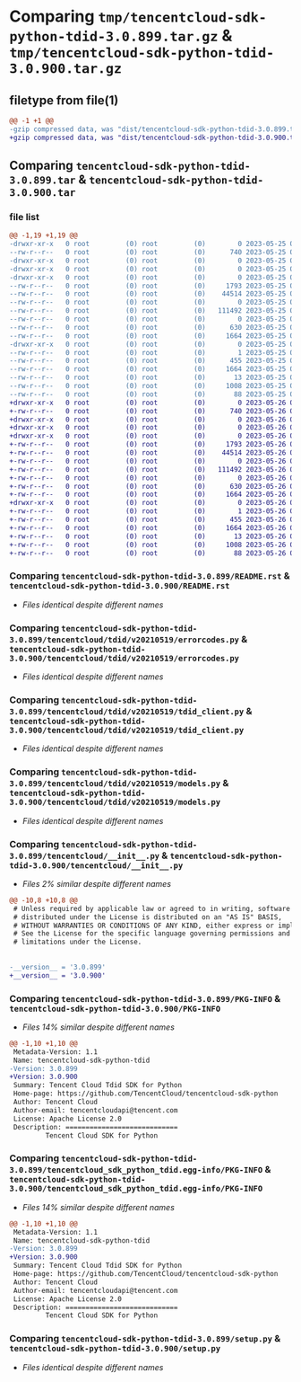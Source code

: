 # Comparing `tmp/tencentcloud-sdk-python-tdid-3.0.899.tar.gz` & `tmp/tencentcloud-sdk-python-tdid-3.0.900.tar.gz`

## filetype from file(1)

```diff
@@ -1 +1 @@
-gzip compressed data, was "dist/tencentcloud-sdk-python-tdid-3.0.899.tar", last modified: Thu May 25 00:37:38 2023, max compression
+gzip compressed data, was "dist/tencentcloud-sdk-python-tdid-3.0.900.tar", last modified: Fri May 26 02:28:49 2023, max compression
```

## Comparing `tencentcloud-sdk-python-tdid-3.0.899.tar` & `tencentcloud-sdk-python-tdid-3.0.900.tar`

### file list

```diff
@@ -1,19 +1,19 @@
-drwxr-xr-x   0 root         (0) root         (0)        0 2023-05-25 00:37:38.000000 tencentcloud-sdk-python-tdid-3.0.899/
--rw-r--r--   0 root         (0) root         (0)      740 2023-05-25 00:37:38.000000 tencentcloud-sdk-python-tdid-3.0.899/README.rst
-drwxr-xr-x   0 root         (0) root         (0)        0 2023-05-25 00:37:38.000000 tencentcloud-sdk-python-tdid-3.0.899/tencentcloud/
-drwxr-xr-x   0 root         (0) root         (0)        0 2023-05-25 00:37:38.000000 tencentcloud-sdk-python-tdid-3.0.899/tencentcloud/tdid/
-drwxr-xr-x   0 root         (0) root         (0)        0 2023-05-25 00:37:38.000000 tencentcloud-sdk-python-tdid-3.0.899/tencentcloud/tdid/v20210519/
--rw-r--r--   0 root         (0) root         (0)     1793 2023-05-25 00:37:38.000000 tencentcloud-sdk-python-tdid-3.0.899/tencentcloud/tdid/v20210519/errorcodes.py
--rw-r--r--   0 root         (0) root         (0)    44514 2023-05-25 00:37:38.000000 tencentcloud-sdk-python-tdid-3.0.899/tencentcloud/tdid/v20210519/tdid_client.py
--rw-r--r--   0 root         (0) root         (0)        0 2023-05-25 00:37:38.000000 tencentcloud-sdk-python-tdid-3.0.899/tencentcloud/tdid/v20210519/__init__.py
--rw-r--r--   0 root         (0) root         (0)   111492 2023-05-25 00:37:38.000000 tencentcloud-sdk-python-tdid-3.0.899/tencentcloud/tdid/v20210519/models.py
--rw-r--r--   0 root         (0) root         (0)        0 2023-05-25 00:37:38.000000 tencentcloud-sdk-python-tdid-3.0.899/tencentcloud/tdid/__init__.py
--rw-r--r--   0 root         (0) root         (0)      630 2023-05-25 00:37:38.000000 tencentcloud-sdk-python-tdid-3.0.899/tencentcloud/__init__.py
--rw-r--r--   0 root         (0) root         (0)     1664 2023-05-25 00:37:38.000000 tencentcloud-sdk-python-tdid-3.0.899/PKG-INFO
-drwxr-xr-x   0 root         (0) root         (0)        0 2023-05-25 00:37:38.000000 tencentcloud-sdk-python-tdid-3.0.899/tencentcloud_sdk_python_tdid.egg-info/
--rw-r--r--   0 root         (0) root         (0)        1 2023-05-25 00:37:38.000000 tencentcloud-sdk-python-tdid-3.0.899/tencentcloud_sdk_python_tdid.egg-info/dependency_links.txt
--rw-r--r--   0 root         (0) root         (0)      455 2023-05-25 00:37:38.000000 tencentcloud-sdk-python-tdid-3.0.899/tencentcloud_sdk_python_tdid.egg-info/SOURCES.txt
--rw-r--r--   0 root         (0) root         (0)     1664 2023-05-25 00:37:38.000000 tencentcloud-sdk-python-tdid-3.0.899/tencentcloud_sdk_python_tdid.egg-info/PKG-INFO
--rw-r--r--   0 root         (0) root         (0)       13 2023-05-25 00:37:38.000000 tencentcloud-sdk-python-tdid-3.0.899/tencentcloud_sdk_python_tdid.egg-info/top_level.txt
--rw-r--r--   0 root         (0) root         (0)     1008 2023-05-25 00:37:38.000000 tencentcloud-sdk-python-tdid-3.0.899/setup.py
--rw-r--r--   0 root         (0) root         (0)       88 2023-05-25 00:37:38.000000 tencentcloud-sdk-python-tdid-3.0.899/setup.cfg
+drwxr-xr-x   0 root         (0) root         (0)        0 2023-05-26 02:28:49.000000 tencentcloud-sdk-python-tdid-3.0.900/
+-rw-r--r--   0 root         (0) root         (0)      740 2023-05-26 02:28:49.000000 tencentcloud-sdk-python-tdid-3.0.900/README.rst
+drwxr-xr-x   0 root         (0) root         (0)        0 2023-05-26 02:28:49.000000 tencentcloud-sdk-python-tdid-3.0.900/tencentcloud/
+drwxr-xr-x   0 root         (0) root         (0)        0 2023-05-26 02:28:49.000000 tencentcloud-sdk-python-tdid-3.0.900/tencentcloud/tdid/
+drwxr-xr-x   0 root         (0) root         (0)        0 2023-05-26 02:28:49.000000 tencentcloud-sdk-python-tdid-3.0.900/tencentcloud/tdid/v20210519/
+-rw-r--r--   0 root         (0) root         (0)     1793 2023-05-26 02:28:49.000000 tencentcloud-sdk-python-tdid-3.0.900/tencentcloud/tdid/v20210519/errorcodes.py
+-rw-r--r--   0 root         (0) root         (0)    44514 2023-05-26 02:28:49.000000 tencentcloud-sdk-python-tdid-3.0.900/tencentcloud/tdid/v20210519/tdid_client.py
+-rw-r--r--   0 root         (0) root         (0)        0 2023-05-26 02:28:49.000000 tencentcloud-sdk-python-tdid-3.0.900/tencentcloud/tdid/v20210519/__init__.py
+-rw-r--r--   0 root         (0) root         (0)   111492 2023-05-26 02:28:49.000000 tencentcloud-sdk-python-tdid-3.0.900/tencentcloud/tdid/v20210519/models.py
+-rw-r--r--   0 root         (0) root         (0)        0 2023-05-26 02:28:49.000000 tencentcloud-sdk-python-tdid-3.0.900/tencentcloud/tdid/__init__.py
+-rw-r--r--   0 root         (0) root         (0)      630 2023-05-26 02:28:49.000000 tencentcloud-sdk-python-tdid-3.0.900/tencentcloud/__init__.py
+-rw-r--r--   0 root         (0) root         (0)     1664 2023-05-26 02:28:49.000000 tencentcloud-sdk-python-tdid-3.0.900/PKG-INFO
+drwxr-xr-x   0 root         (0) root         (0)        0 2023-05-26 02:28:49.000000 tencentcloud-sdk-python-tdid-3.0.900/tencentcloud_sdk_python_tdid.egg-info/
+-rw-r--r--   0 root         (0) root         (0)        1 2023-05-26 02:28:49.000000 tencentcloud-sdk-python-tdid-3.0.900/tencentcloud_sdk_python_tdid.egg-info/dependency_links.txt
+-rw-r--r--   0 root         (0) root         (0)      455 2023-05-26 02:28:49.000000 tencentcloud-sdk-python-tdid-3.0.900/tencentcloud_sdk_python_tdid.egg-info/SOURCES.txt
+-rw-r--r--   0 root         (0) root         (0)     1664 2023-05-26 02:28:49.000000 tencentcloud-sdk-python-tdid-3.0.900/tencentcloud_sdk_python_tdid.egg-info/PKG-INFO
+-rw-r--r--   0 root         (0) root         (0)       13 2023-05-26 02:28:49.000000 tencentcloud-sdk-python-tdid-3.0.900/tencentcloud_sdk_python_tdid.egg-info/top_level.txt
+-rw-r--r--   0 root         (0) root         (0)     1008 2023-05-26 02:28:49.000000 tencentcloud-sdk-python-tdid-3.0.900/setup.py
+-rw-r--r--   0 root         (0) root         (0)       88 2023-05-26 02:28:49.000000 tencentcloud-sdk-python-tdid-3.0.900/setup.cfg
```

### Comparing `tencentcloud-sdk-python-tdid-3.0.899/README.rst` & `tencentcloud-sdk-python-tdid-3.0.900/README.rst`

 * *Files identical despite different names*

### Comparing `tencentcloud-sdk-python-tdid-3.0.899/tencentcloud/tdid/v20210519/errorcodes.py` & `tencentcloud-sdk-python-tdid-3.0.900/tencentcloud/tdid/v20210519/errorcodes.py`

 * *Files identical despite different names*

### Comparing `tencentcloud-sdk-python-tdid-3.0.899/tencentcloud/tdid/v20210519/tdid_client.py` & `tencentcloud-sdk-python-tdid-3.0.900/tencentcloud/tdid/v20210519/tdid_client.py`

 * *Files identical despite different names*

### Comparing `tencentcloud-sdk-python-tdid-3.0.899/tencentcloud/tdid/v20210519/models.py` & `tencentcloud-sdk-python-tdid-3.0.900/tencentcloud/tdid/v20210519/models.py`

 * *Files identical despite different names*

### Comparing `tencentcloud-sdk-python-tdid-3.0.899/tencentcloud/__init__.py` & `tencentcloud-sdk-python-tdid-3.0.900/tencentcloud/__init__.py`

 * *Files 2% similar despite different names*

```diff
@@ -10,8 +10,8 @@
 # Unless required by applicable law or agreed to in writing, software
 # distributed under the License is distributed on an "AS IS" BASIS,
 # WITHOUT WARRANTIES OR CONDITIONS OF ANY KIND, either express or implied.
 # See the License for the specific language governing permissions and
 # limitations under the License.
 
 
-__version__ = '3.0.899'
+__version__ = '3.0.900'
```

### Comparing `tencentcloud-sdk-python-tdid-3.0.899/PKG-INFO` & `tencentcloud-sdk-python-tdid-3.0.900/PKG-INFO`

 * *Files 14% similar despite different names*

```diff
@@ -1,10 +1,10 @@
 Metadata-Version: 1.1
 Name: tencentcloud-sdk-python-tdid
-Version: 3.0.899
+Version: 3.0.900
 Summary: Tencent Cloud Tdid SDK for Python
 Home-page: https://github.com/TencentCloud/tencentcloud-sdk-python
 Author: Tencent Cloud
 Author-email: tencentcloudapi@tencent.com
 License: Apache License 2.0
 Description: ============================
         Tencent Cloud SDK for Python
```

### Comparing `tencentcloud-sdk-python-tdid-3.0.899/tencentcloud_sdk_python_tdid.egg-info/PKG-INFO` & `tencentcloud-sdk-python-tdid-3.0.900/tencentcloud_sdk_python_tdid.egg-info/PKG-INFO`

 * *Files 14% similar despite different names*

```diff
@@ -1,10 +1,10 @@
 Metadata-Version: 1.1
 Name: tencentcloud-sdk-python-tdid
-Version: 3.0.899
+Version: 3.0.900
 Summary: Tencent Cloud Tdid SDK for Python
 Home-page: https://github.com/TencentCloud/tencentcloud-sdk-python
 Author: Tencent Cloud
 Author-email: tencentcloudapi@tencent.com
 License: Apache License 2.0
 Description: ============================
         Tencent Cloud SDK for Python
```

### Comparing `tencentcloud-sdk-python-tdid-3.0.899/setup.py` & `tencentcloud-sdk-python-tdid-3.0.900/setup.py`

 * *Files identical despite different names*

